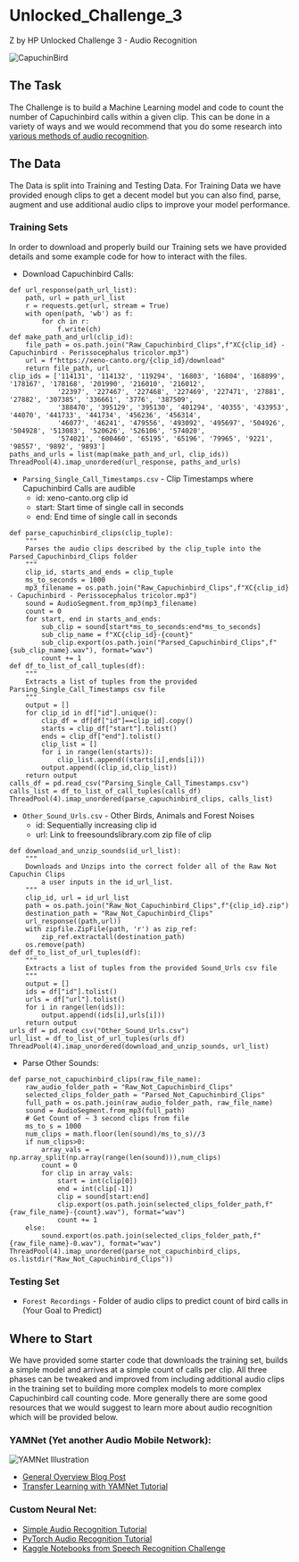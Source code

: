 # Unlocked_Challenge_3
Z by HP Unlocked Challenge 3 - Audio Recognition

![CapuchinBird](https://1c7gnu28cnefcask1kjk6k1d-wpengine.netdna-ssl.com/wp-content/uploads/2013/11/Capuchinbird.png)

## The Task
The Challenge is to build a Machine Learning model and code to count the number of Capuchinbird calls within a given clip. This can be done in a variety of ways and we would recommend that you do some research into [various methods of audio recognition](#where-to-start).

## The Data
The Data is split into Training and Testing Data. For Training Data we have provided enough clips to get a decent model but you can also find, parse, augment and use additional audio clips to improve your model performance.

### Training Sets
In order to download and properly build our Training sets we have provided details and some example code for how to interact with the files.

* Download Capuchinbird Calls:
```
def url_response(path_url_list):
    path, url = path_url_list
    r = requests.get(url, stream = True)
    with open(path, 'wb') as f:
        for ch in r:
            f.write(ch)
def make_path_and_url(clip_id):
    file_path = os.path.join("Raw_Capuchinbird_Clips",f"XC{clip_id} - Capuchinbird - Perissocephalus tricolor.mp3")
    url = f"https://xeno-canto.org/{clip_id}/download"
    return file_path, url
clip_ids = ['114131', '114132', '119294', '16803', '16804', '168899', '178167', '178168', '201990', '216010', '216012', 
            '22397', '227467', '227468', '227469', '227471', '27881', '27882', '307385', '336661', '3776', '387509', 
            '388470', '395129', '395130', '401294', '40355', '433953', '44070', '441733', '441734', '456236', '456314', 
            '46077', '46241', '479556', '493092', '495697', '504926', '504928', '513083', '520626', '526106', '574020', 
            '574021', '600460', '65195', '65196', '79965', '9221', '98557', '9892', '9893']
paths_and_urls = list(map(make_path_and_url, clip_ids))
ThreadPool(4).imap_unordered(url_response, paths_and_urls)
```
* `Parsing_Single_Call_Timestamps.csv` - Clip Timestamps where Capuchinbird Calls are audible
	* id: xeno-canto.org clip id
	* start: Start time of single call in seconds
	* end: End time of single call in seconds
```
def parse_capuchinbird_clips(clip_tuple):
    """
    Parses the audio clips described by the clip_tuple into the Parsed_Capuchinbird_Clips folder
    """
    clip_id, starts_and_ends = clip_tuple
    ms_to_seconds = 1000
    mp3_filename = os.path.join("Raw_Capuchinbird_Clips",f"XC{clip_id} - Capuchinbird - Perissocephalus tricolor.mp3")
    sound = AudioSegment.from_mp3(mp3_filename)
    count = 0
    for start, end in starts_and_ends:
        sub_clip = sound[start*ms_to_seconds:end*ms_to_seconds]
        sub_clip_name = f"XC{clip_id}-{count}"
        sub_clip.export(os.path.join("Parsed_Capuchinbird_Clips",f"{sub_clip_name}.wav"), format="wav")
        count += 1
def df_to_list_of_call_tuples(df):
    """
    Extracts a list of tuples from the provided Parsing_Single_Call_Timestamps csv file
    """
    output = []
    for clip_id in df["id"].unique():
        clip_df = df[df["id"]==clip_id].copy()
        starts = clip_df["start"].tolist()
        ends = clip_df["end"].tolist()
        clip_list = []
        for i in range(len(starts)):
            clip_list.append((starts[i],ends[i]))
        output.append((clip_id,clip_list))
    return output
calls_df = pd.read_csv("Parsing_Single_Call_Timestamps.csv")
calls_list = df_to_list_of_call_tuples(calls_df)
ThreadPool(4).imap_unordered(parse_capuchinbird_clips, calls_list)
```
* `Other_Sound_Urls.csv` - Other Birds, Animals and Forest Noises 
	* id: Sequentially increasing clip id
	* url: Link to freesoundslibrary.com zip file of clip
```
def download_and_unzip_sounds(id_url_list):
    """
    Downloads and Unzips into the correct folder all of the Raw Not Capuchin Clips 
        a user inputs in the id_url_list.
    """
    clip_id, url = id_url_list
    path = os.path.join("Raw_Not_Capuchinbird_Clips",f"{clip_id}.zip")
    destination_path = "Raw_Not_Capuchinbird_Clips"
    url_response((path,url))
    with zipfile.ZipFile(path, 'r') as zip_ref:
        zip_ref.extractall(destination_path)
    os.remove(path)
def df_to_list_of_url_tuples(df):
    """
    Extracts a list of tuples from the provided Sound_Urls csv file
    """
    output = []
    ids = df["id"].tolist()
    urls = df["url"].tolist()
    for i in range(len(ids)):
        output.append((ids[i],urls[i]))
    return output
urls_df = pd.read_csv("Other_Sound_Urls.csv")
url_list = df_to_list_of_url_tuples(urls_df)
ThreadPool(4).imap_unordered(download_and_unzip_sounds, url_list)
```
* Parse Other Sounds:
```
def parse_not_capuchinbird_clips(raw_file_name):
    raw_audio_folder_path = "Raw_Not_Capuchinbird_Clips"
    selected_clips_folder_path = "Parsed_Not_Capuchinbird_Clips"
    full_path = os.path.join(raw_audio_folder_path, raw_file_name)
    sound = AudioSegment.from_mp3(full_path)
    # Get Count of ~ 3 second clips from file
    ms_to_s = 1000
    num_clips = math.floor(len(sound)/ms_to_s)//3
    if num_clips>0:
        array_vals = np.array_split(np.array(range(len(sound))),num_clips)
        count = 0
        for clip in array_vals:
            start = int(clip[0])
            end = int(clip[-1])
            clip = sound[start:end]
            clip.export(os.path.join(selected_clips_folder_path,f"{raw_file_name}-{count}.wav"), format="wav")
            count += 1
    else:
        sound.export(os.path.join(selected_clips_folder_path,f"{raw_file_name}-0.wav"), format="wav")
ThreadPool(4).imap_unordered(parse_not_capuchinbird_clips, os.listdir("Raw_Not_Capuchinbird_Clips"))
```

### Testing Set
* `Forest Recordings` - Folder of audio clips to predict count of bird calls in (Your Goal to Predict)

## Where to Start
We have provided some starter code that downloads the training set, builds a simple model and arrives at a simple count of calls per clip. All three phases can be tweaked and improved from including additional audio clips in the training set to building more complex models to more complex Capuchinbird call counting code. More generally there are some good resources that we would suggest to learn more about audio recognition which will be provided below.
### YAMNet (Yet another Audio Mobile Network):
![YAMNet Illustration](https://1.bp.blogspot.com/-CLyq7ilQIow/YDawZXp_NiI/AAAAAAAAEEg/vVa58jb24Fkw-LZPsezB_qMdnvndOYuzwCLcBGAsYHQ/s0/yamnet_animation%2B%25282%2529.gif)
* [General Overview Blog Post](https://blog.tensorflow.org/2021/03/transfer-learning-for-audio-data-with-yamnet.html)
* [Transfer Learning with YAMNet Tutorial](https://www.tensorflow.org/tutorials/audio/transfer_learning_audio)
### Custom Neural Net:
* [Simple Audio Recognition Tutorial](https://www.tensorflow.org/tutorials/audio/simple_audio)
* [PyTorch Audio Recognition Tutorial](https://pytorch.org/tutorials/intermediate/speech_command_recognition_with_torchaudio_tutorial.html)
* [Kaggle Notebooks from Speech Recognition Challenge](https://www.kaggle.com/c/tensorflow-speech-recognition-challenge/overview)
